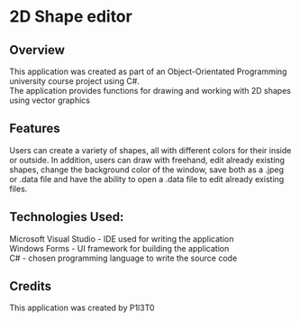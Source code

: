 # 2D Shape editor

## Overview
This application was created as part of an Object-Orientated Programming university course project using C#. <br>
The application provides functions for drawing and working with 2D shapes using vector graphics <br>

## Features
Users can create a variety of shapes, all with different colors for their inside or outside.
In addition, users can draw with freehand, edit already existing shapes, change the background color
of the window, save both as a .jpeg or .data file and have the ability to open a .data file to edit 
already existing files.

## Technologies Used:
Microsoft Visual Studio - IDE used for writing the application <br>
Windows Forms - UI framework for building the application<br>
C# - chosen programming language to write the source code

## Credits
This application was created by P1l3T0 
